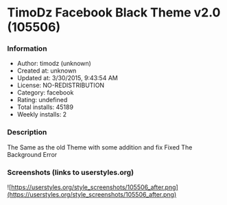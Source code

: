 # TimoDz Facebook Black Theme v2.0 (105506)

### Information
- Author: timodz (unknown)
- Created at: unknown
- Updated at: 3/30/2015, 9:43:54 AM
- License: NO-REDISTRIBUTION
- Category: facebook
- Rating: undefined
- Total installs: 45189
- Weekly installs: 2


### Description
The Same as the old Theme with some addition and fix
Fixed The Background Error


### Screenshots (links to userstyles.org)
![https://userstyles.org/style_screenshots/105506_after.png](https://userstyles.org/style_screenshots/105506_after.png)


